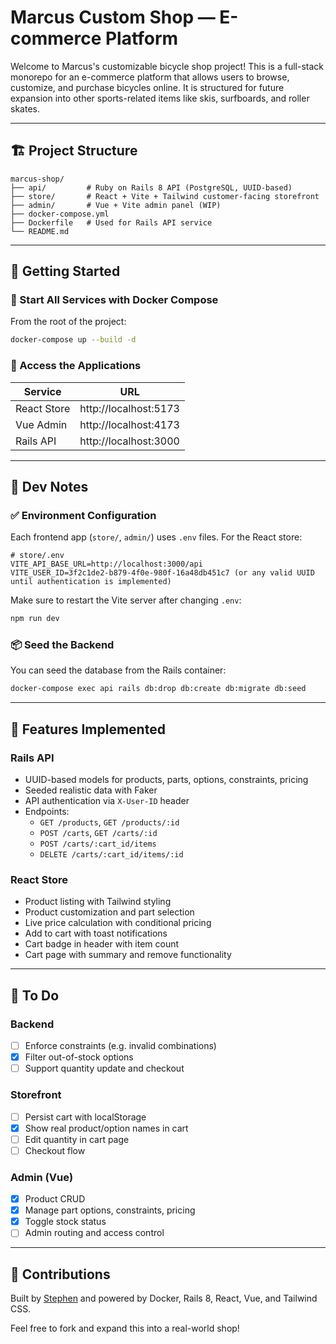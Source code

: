 # Marcus Custom Shop — E-commerce Platform

Welcome to Marcus's customizable bicycle shop project! This is a full-stack monorepo for an e-commerce platform that allows users to browse, customize, and purchase bicycles online. It is structured for future expansion into other sports-related items like skis, surfboards, and roller skates.

---

## 🏗️ Project Structure

```
marcus-shop/
├── api/         # Ruby on Rails 8 API (PostgreSQL, UUID-based)
├── store/       # React + Vite + Tailwind customer-facing storefront
├── admin/       # Vue + Vite admin panel (WIP)
├── docker-compose.yml
├── Dockerfile   # Used for Rails API service
└── README.md
```

---

## 🚀 Getting Started

### 🐳 Start All Services with Docker Compose

From the root of the project:

```bash
docker-compose up --build -d
```

### 📍 Access the Applications

| Service       | URL                   |
|---------------|------------------------|
| React Store   | http://localhost:5173  |
| Vue Admin     | http://localhost:4173  |
| Rails API     | http://localhost:3000  |


---

## 🧪 Dev Notes

### ✅ Environment Configuration

Each frontend app (`store/`, `admin/`) uses `.env` files. For the React store:

```env
# store/.env
VITE_API_BASE_URL=http://localhost:3000/api
VITE_USER_ID=3f2c1de2-b879-4f0e-980f-16a48db451c7 (or any valid UUID until authentication is implemented)
```

Make sure to restart the Vite server after changing `.env`:
```bash
npm run dev
```


### 📦 Seed the Backend

You can seed the database from the Rails container:

```bash
docker-compose exec api rails db:drop db:create db:migrate db:seed
```

---

## 🧩 Features Implemented

### Rails API
- UUID-based models for products, parts, options, constraints, pricing
- Seeded realistic data with Faker
- API authentication via `X-User-ID` header
- Endpoints:
  - `GET /products`, `GET /products/:id`
  - `POST /carts`, `GET /carts/:id`
  - `POST /carts/:cart_id/items`
  - `DELETE /carts/:cart_id/items/:id`

### React Store
- Product listing with Tailwind styling
- Product customization and part selection
- Live price calculation with conditional pricing
- Add to cart with toast notifications
- Cart badge in header with item count
- Cart page with summary and remove functionality

---

## 📝 To Do

### Backend
- [ ] Enforce constraints (e.g. invalid combinations)
- [x] Filter out-of-stock options
- [ ] Support quantity update and checkout

### Storefront
- [ ] Persist cart with localStorage
- [x] Show real product/option names in cart
- [ ] Edit quantity in cart page
- [ ] Checkout flow

### Admin (Vue)
- [x] Product CRUD
- [x] Manage part options, constraints, pricing
- [x] Toggle stock status
- [ ] Admin routing and access control

---

## 🤝 Contributions

Built by [Stephen](https://github.com/kenigbolo) and powered by Docker, Rails 8, React, Vue, and Tailwind CSS.

Feel free to fork and expand this into a real-world shop!

